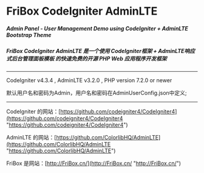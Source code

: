 # FriBox CodeIgniter AdminLTE
##### Admin Panel - User Management Demo using CodeIgniter + AdminLTE Bootstrap Theme
##### FriBox CodeIgniter AdminLTE 是一个使用 CodeIgniter框架 + AdminLTE响应式后台管理面板模板 的快速免费的开源 PHP Web 应用程序开发框架


------------


CodeIgniter v4.3.4 , AdminLTE v3.2.0 , PHP version 7.2.0 or newer

默认用户名和密码为Admin，用户名和密码在AdminUserConfig.json中定义;

------------


CodeIgniter 的网站：[https://github.com/codeigniter4/CodeIgniter4](https://github.com/codeigniter4/CodeIgniter4 "https://github.com/codeigniter4/CodeIgniter4")

AdminLTE 的网站：[https://github.com/ColorlibHQ/AdminLTE](https://github.com/ColorlibHQ/AdminLTE "https://github.com/ColorlibHQ/AdminLTE")

FriBox 是网站：[http://FriBox.cn/](http://FriBox.cn/ "http://FriBox.cn/")
